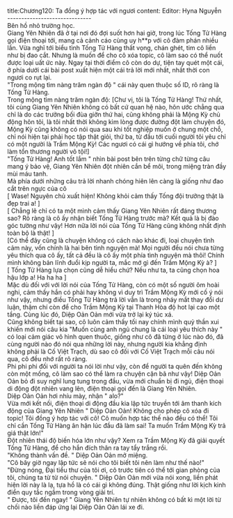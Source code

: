 title:Chương120: Ta đồng ý hợp tác với ngươi
content:
Editor: Hyna Nguyễn<br>------------------------------<br>Bên hồ nhỏ trường học.<br>Giang Yên Nhiên đã ở tại nơi đó đợi suốt hơn hai giờ, trong lúc Tống Tử Hàng gọi điện thoại tới, mang cả cảnh cáo cùng uy h**p với cô đàm phán nhiều lần. Vừa nghĩ tới biểu tình Tống Tử Hàng thất vọng, chán ghét, tim cô liền như bị đao cắt. Nhưng là muốn để cho cô xóa topic, cô làm sao có thể nuốt được loại uất ức này. Ngay tại thời điểm cô còn do dự, tiện tay quét một cái, ở phía dưới cái bài post xuất hiện một cái trả lời mới nhất, nhất thời con ngươi co rụt lại.<br>"Trong mộng tìm nàng trăm ngàn độ " cái này quen thuộc số ID, rõ ràng là Tống Tử Hàng.<br>Trong mộng tìm nàng trăm ngàn độ: [Chư vị, tôi là Tống Tử Hàng! Thứ nhất, tôi cùng Giang Yên Nhiên không có bất cứ quan hệ nào, hôn ước chẳng qua chỉ là do các trưởng bối đùa giỡn thứ hai, cũng không phải là Mộng Kỳ chủ động hôn tôi, là tôi nhất thời không kìm lòng được đường đột làm chuyện đó, Mộng Kỳ cũng không có nói qua sau khi tốt nghiệp muốn ở chung một chỗ, chỉ nói hiện tại phải học tập thật giỏi, thứ ba, từ đầu tới cuối người tôi yêu chỉ có một người là Trầm Mộng Kỳ! Các ngươi có cái gì hướng về phía tôi, chớ làm tổn thương người vô tội!]<br>"Tống Tử Hàng! Anh tốt lắm " nhìn bài post bên trên từng chữ từng câu mang ý bảo vệ, Giang Yên Nhiên đột nhiên cắn bể môi, trong miệng tràn đầy mùi máu tanh.<br>Mà phía dưới những câu trả lời nhanh chóng hiên lên càng là giống như đao cắt trên ngực của cô<br>[ Wase! Nguyên chủ xuất hiện! Không khỏi cảm thấy Tống đội trưởng thật là đẹp trai a! ]<br>[ Chẳng lẽ chỉ có ta một mình cảm thấy Giang Yên Nhiên rất đáng thương sao? Rõ ràng là cô ấy nhận biết Tống Tử Hàng trước mà? Kết quả là bị đào góc tường như vậy! Hơn nữa lời nói của Tống Tử Hàng cũng không nhất định toàn bộ là thật! ]<br>[Có thể đây cũng là chuyện không có cách nào khác đi, loại chuyện tình cảm này, vốn chính là hai bên tình nguyện mà! Mọi người đều nói chưa từng yêu thích qua cô ấy, tất cả đều là cô ấy một phía tình nguyện mà thôi! Chính mình không bản lĩnh đuổi kịp người ta, mắc mớ gì đến Trầm Mộng Kỳ à? ]<br>[ Tống Tử Hàng lựa chọn cũng dễ hiểu chứ? Nếu như ta, ta cũng chọn hoa hậu lớp a! Ha ha ha ]<br>Mặc dù đối với với lời nói của Tống Tử Hàng, còn có một số người ôm hoài nghi, cảm thấy hắn có phải hay không vì duy trì Trầm Mộng Kỳ mới cố ý nói như vậy, nhưng điều Tống Tử Hàng trả lời vẫn là trong nháy mắt thay đổi dư luận, thậm chí còn để cho Trầm Mộng Kỳ tại Thanh Hòa độ hot lại cao một tầng. Cùng lúc đó, Diệp Oản Oản mới vừa trở lại ký túc xá.<br>Cũng không biết tại sao, cô luôn cảm thấy tối nay chính mình quỷ thần xui khiến mới nói câu kia "Muốn cùng anh ngủ chung là cái loại yêu thích này " có loại cảm giác vô hình quen thuộc, giống như cô đã từng ở lúc nào đó, đã cùng người nào đó nói qua những lời này, nhưng người kia khẳng định không phải là Cố Việt Trạch, dù sao cô đối với Cố Việt Trạch mỗi câu nói qua, cô đều nhớ rất rõ ràng.<br>Phi phi phi đối với người ta nói lời như vậy, còn để người ta quên đến không còn một mống, cô làm sao có thể làm ra chuyện cặn bã như vậy! Diệp Oản Oản bỏ đi suy nghĩ lung tung trong đầu, vừa mới chuẩn bị đi ngủ, điện thoại di động đột nhiên vang lên, điện thoại gọi đến là Giang Yên Nhiên.<br>Diệp Oản Oản hơi nhíu mày, nhận " alo?"<br>Vừa mới kết nối, điện thoại di động đầu kia lập tức truyền tới âm thanh kích động của Giang Yên Nhiên " Diệp Oản Oản! Không cho phép cô xóa đi topic! Tôi đồng ý hợp tác với cô! Cô muốn hợp tác thế nào đều có thể! Tôi chỉ cần Tống Tử Hàng ân hận lúc đầu đã làm sai! Ta muốn Trầm Mộng Kỳ trả giá thật lớn!"<br>Đột nhiên thái độ biến hóa lớn như vậy? Xem ra Trầm Mộng Kỳ đã giải quyết Tống Tử Hàng, để cho hắn đích thân ra tay tẩy trắng rồi.<br>"Không thành vấn đề. " Diệp Oản Oản mở miệng.<br>"Cô bây giờ ngay lập tức sẽ nói cho tôi biết tôi nên làm như thế nào!"<br>"Đừng nóng, Đại tiểu thư của tôi ơi, cô trước tiên có thể tới gian phòng của tôi, chúng ta từ từ nói chuyện. " Diệp Oản Oản mới vừa nói xong, liền phát hiện lời này là lạ, tựa hồ là có cái gì không đúng. Thật giống như lời kịch kinh điển quy tắc ngầm trong vòng giải trí.<br>" Được, tôi đến ngay! " Giang Yên Nhiên tự nhiên không có bất kì một lời từ chối nào liền đáp ứng lại Diệp Oản Oản lái xe đi.